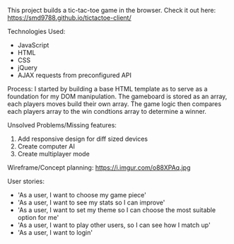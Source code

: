 This project builds a tic-tac-toe game in the browser. Check it out here:
https://smd9788.github.io/tictactoe-client/

Technologies Used:
- JavaScript
- HTML
- CSS
- jQuery
- AJAX requests from preconfigured API

Process:
I started by building a base HTML template as to serve as a foundation for my DOM
manipulation. The gameboard is stored as an array, each players moves build their
own array. The game logic then compares each players array to the win condtions
array to determine a winner.

Unsolved Problems/Missing features:
1. Add responsive design for diff sized devices
2. Create computer AI
3. Create multiplayer mode

Wireframe/Concept planning:
https://i.imgur.com/o88XPAq.jpg

User stories:
- 'As a user, I want to choose my game piece'
- 'As a user, I want to see my stats so I can improve'
- 'As a user, I want to set my theme so I can choose the most suitable option for me'
- 'As a user, I want to play other users, so I can see how I match up'
- 'As a user, I want to login'
